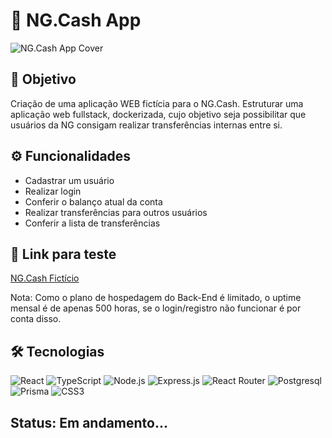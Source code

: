 # 💸 NG.Cash App

![NG.Cash App Cover](https://i.imgur.com/lHEZFnI.jpg)

## 🎯 Objetivo

Criação de uma aplicação WEB fictícia para o NG.Cash. Estruturar uma aplicação web fullstack, dockerizada, cujo objetivo seja possibilitar que usuários da NG consigam realizar transferências internas entre si.

## ⚙️ Funcionalidades
- Cadastrar um usuário
- Realizar login
- Conferir o balanço atual da conta
- Realizar transferências para outros usuários
- Conferir a lista de transferências

## 🔗 Link para teste
[NG.Cash Fictício](https://ngcash-app.vercel.app/)

Nota: Como o plano de hospedagem do Back-End é limitado, o uptime mensal é de apenas 500 horas, se o login/registro não funcionar é por conta disso.

## 🛠 Tecnologias
![React](https://img.shields.io/badge/React-20232A?style=for-the-badge&logo=react&logoColor=61DAFB)
![TypeScript](https://img.shields.io/badge/TypeScript-007ACC?style=for-the-badge&logo=typescript&logoColor=white)
![Node.js](https://img.shields.io/badge/Node.js-43853D?style=for-the-badge&logo=node.js&logoColor=white)
![Express.js](https://img.shields.io/badge/Express.js-404D59?style=for-the-badge)
![React Router](https://img.shields.io/badge/React_Router-CA4245?style=for-the-badge&logo=react-router&logoColor=white)
![Postgresql](https://img.shields.io/badge/PostgreSQL-316192?style=for-the-badge&logo=postgresql&logoColor=white)
![Prisma](https://img.shields.io/badge/Prisma-3982CE?style=for-the-badge&logo=Prisma&logoColor=white)
![CSS3](https://img.shields.io/badge/CSS3-1572B6?style=for-the-badge&logo=css3&logoColor=white)

## Status: Em andamento...
